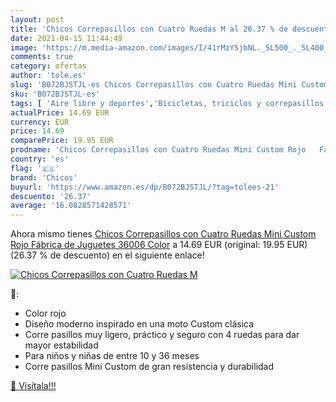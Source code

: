 ```yaml
---
layout: post
title: 'Chicos Correpasillos con Cuatro Ruedas M al 26.37 % de descuento'
date: 2021-04-15 11:44:49
image: 'https://m.media-amazon.com/images/I/41rMzYSjbNL._SL500_._SL400_.jpg'
comments: true
category: ofertas
author: 'tole.es'
slug: 'B072BJSTJL-es Chicos Correpasillos con Cuatro Ruedas Mini Custom Rojo...'
sku: 'B072BJSTJL-es'
tags: [ 'Aire libre y deportes','Bicicletas, triciclos y correpasillos','Correpasillos y accesorios','Correpasillos y ruedas','Juguetes','Juguetes y juegos','chicos','juguetes', ]
actualPrice: 14.69 EUR
currency: EUR
price: 14.69
comparePrice: 19.95 EUR
prodname: 'Chicos Correpasillos con Cuatro Ruedas Mini Custom Rojo   Fábrica de Juguetes 36006   Color'
country: 'es'
flag: '🇪🇸'
brand: 'Chicos'
buyurl: 'https://www.amazon.es/dp/B072BJSTJL/?tag=tolees-21'
descuento: '26.37'
average: '16.0828571428571'
---
```


Ahora mismo tienes [Chicos Correpasillos con Cuatro Ruedas Mini Custom Rojo   Fábrica de Juguetes 36006   Color](https://www.amazon.es/dp/B072BJSTJL/?tag=tolees-21) a 14.69 EUR (original: 19.95 EUR) (26.37 %  de descuento) en el siguiente enlace!

[![Chicos Correpasillos con Cuatro Ruedas M](https://m.media-amazon.com/images/I/41rMzYSjbNL._SL500_._SL400_.jpg)](https://www.amazon.es/dp/B072BJSTJL/?tag=tolees-21)

🔎:

- Color rojo
- Diseño moderno inspirado en una moto Custom clásica
- Corre pasillos muy ligero, práctico y seguro con 4 ruedas para dar mayor estabilidad
- Para niños y niñas de entre 10 y 36 meses
- Corre pasillos Mini Custom de gran resistencia y durabilidad

[🛒 Visítala!!!](https://www.amazon.es/dp/B072BJSTJL/?tag=tolees-21)

